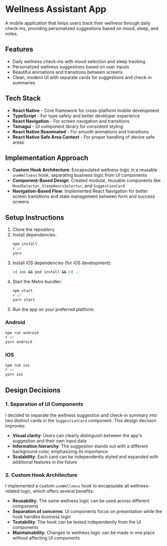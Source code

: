 # Wellness Assistant App

A mobile application that helps users track their wellness through daily check-ins, providing personalized suggestions based on mood, sleep, and notes.

## Features

- Daily wellness check-ins with mood selection and sleep tracking
- Personalized wellness suggestions based on user inputs
- Beautiful animations and transitions between screens
- Clean, modern UI with separate cards for suggestions and check-in summaries

## Tech Stack

- **React Native** - Core framework for cross-platform mobile development
- **TypeScript** - For type safety and better developer experience
- **React Navigation** - For screen navigation and transitions
- **Tamagui** - UI component library for consistent styling
- **React Native Reanimated** - For smooth animations and transitions
- **React Native Safe Area Context** - For proper handling of device safe areas

## Implementation Approach

- **Custom Hook Architecture**: Encapsulated wellness logic in a reusable `useWellness` hook, separating business logic from UI components
- **Component-Based Design**: Created modular, reusable components like `MoodSelector`, `SleepHoursSelector`, and `SuggestionCard`
- **Navigation-Based Flow**: Implemented React Navigation for better screen transitions and state management between form and success screens

## Setup Instructions

1. Clone the repository
2. Install dependencies:
   ```sh
   npm install
   # or
   yarn
   ```
3. Install iOS dependencies (for iOS development):
   ```sh
   cd ios && pod install && cd ..
   ```
4. Start the Metro bundler:
   ```sh
   npm start
   # or
   yarn start
   ```
5. Run the app on your preferred platform:

### Android
```sh
npm run android
# or
yarn android
```

### iOS
```sh
npm run ios
# or
yarn ios
```

## Design Decisions

### 1. Separation of UI Components

I decided to separate the wellness suggestion and check-in summary into two distinct cards in the `SuggestionCard` component. This design decision improves:

- **Visual clarity**: Users can clearly distinguish between the app's suggestion and their own input data
- **Information hierarchy**: The suggestion stands out with a different background color, emphasizing its importance
- **Scalability**: Each card can be independently styled and expanded with additional features in the future

### 2. Custom Hook Architecture

I implemented a custom `useWellness` hook to encapsulate all wellness-related logic, which offers several benefits:

- **Reusability**: The same wellness logic can be used across different components
- **Separation of concerns**: UI components focus on presentation while the hook handles business logic
- **Testability**: The hook can be tested independently from the UI components
- **Maintainability**: Changes to wellness logic can be made in one place without affecting UI components



